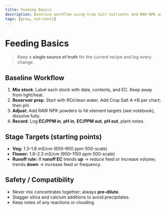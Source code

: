 ```yaml
---
title: Feeding Basics
description: Baseline workflow using Crop Salt nutrients and RAW NPK additives.
tags: [grow, nutrients]
---
```


# Feeding Basics

> Keep a **single source of truth** for the current recipe and log every change.

## Baseline Workflow

1. **Mix stock**: Label each stock with date, contents, and EC. Keep away from light/heat.
2. **Reservoir prep**: Start with RO/clean water. Add Crop Salt A→B per chart; then pH.
3. **Adjust**: Add RAW NPK powders to hit element targets (see notebook), dissolve fully.
4. **Record**: Log **EC/PPM in**, **pH in**, **EC/PPM out**, **pH out**, plant notes.

## Stage Targets (starting points)

- **Veg:** 1.3–1.8 mS/cm (650–900 ppm 500-scale)
- **Flower:** 1.8–2.3 mS/cm (900–1150 ppm 500-scale)
- **Runoff rule:** If **runoff EC** trends **up** → reduce feed or increase volume; trends **down** → increase feed or frequency.

## Safety / Compatibility

- Never mix concentrates together; always **pre-dilute**.
- Stagger silica and calcium additions to avoid precipitates.
- Keep notes of any reactions or clouding.
